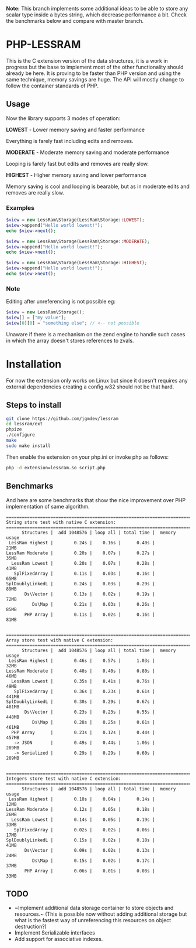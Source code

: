 **Note:** This branch implements some additional ideas to be able to store any
scalar type inside a bytes string, which decrease performance a bit. Check
the benchmarks below and compare with master branch.

# PHP-LESSRAM

This is the C extension version of the data structures, it is a work in
progress but the base to implement most of the other functionality should
already be here. It is proving to be faster than PHP version and using the
same technique, memory savings are huge. The API will mostly change to follow
the container standards of PHP.

## Usage

Now the library supports 3 modes of operation:

**LOWEST** - Lower memory saving and faster performance

Everything is farely fast including edits and removes.

**MODERATE** - Moderate memory saving and moderate performance

Looping is farely fast but edits and removes are really slow.

**HIGHEST** - Higher memory saving and lower performance

Memory saving is cool and looping is bearable, but as in moderate edits and
removes are really slow.

### Examples

```php
$view = new LessRam\Storage(LessRam\Storage::LOWEST);
$view->append("Hello world lowest!");
echo $view->next();

$view = new LessRam\Storage(LessRam\Storage::MODERATE);
$view->append("Hello world lowest!");
echo $view->next();

$view = new LessRam\Storage(LessRam\Storage::HIGHEST);
$view->append("Hello world lowest!");
echo $view->next();
```

### Note

Editing after unreferencing is not possible eg:

```php
$view = new LessRam\Storage();
$view[] = ["my value"];
$view[0][0] = "something else"; // <-- not possible
```
Unaware if there is a mechanism on the zend engine to handle such cases in which
the array doesn't stores references to zvals.

# Installation

For now the extension only works on Linux but since it doesn't requires any 
external dependencies creating a config.w32 should not be that hard.

## Steps to install

```sh
git clone https://github.com/jgmdev/lessram
cd lessram/ext
phpize
./configure
make
sudo make install
```

Then enable the extension on your php.ini or invoke php as follows:

```sh
php -d extension=lessram.so script.php
```

## Benchmarks

And here are some benchmarks that show the nice improvement over PHP
implementation of same algorithm.

```
=======================================================================
String store test with native C extension:
=======================================================================
      Structures |  add 1048576 | loop all | total time |  memory usage
 LessRam Highest |        0.24s |    0.16s |      0.40s |          21MB
LessRam Moderate |        0.20s |    0.07s |      0.27s |          35MB
  LessRam Lowest |        0.20s |    0.07s |      0.28s |          41MB
   SplFixedArray |        0.11s |    0.03s |      0.16s |          65MB
SplDoublyLinkedL |        0.24s |    0.03s |      0.29s |          89MB
       Ds\Vector |        0.13s |    0.02s |      0.19s |          72MB
          Ds\Map |        0.21s |    0.03s |      0.26s |          85MB
       PHP Array |        0.11s |    0.02s |      0.16s |          81MB


=======================================================================
Array store test with native C extension:
=======================================================================
      Structures |  add 1048576 | loop all | total time |  memory usage
 LessRam Highest |        0.46s |    0.57s |      1.03s |          32MB
LessRam Moderate |        0.40s |    0.40s |      0.80s |          46MB
  LessRam Lowest |        0.35s |    0.41s |      0.76s |          49MB
   SplFixedArray |        0.36s |    0.23s |      0.61s |         441MB
SplDoublyLinkedL |        0.30s |    0.29s |      0.67s |         481MB
       Ds\Vector |        0.23s |    0.23s |      0.55s |         448MB
          Ds\Map |        0.28s |    0.25s |      0.61s |         461MB
  PHP Array      |        0.23s |    0.12s |      0.44s |         457MB
   -> JSON       |        0.49s |    0.44s |      1.06s |         289MB
   -> Serialized |        0.29s |    0.29s |      0.60s |         289MB


=======================================================================
Integers store test with native C extension:
=======================================================================
      Structures |  add 1048576 | loop all | total time |  memory usage
 LessRam Highest |        0.10s |    0.04s |      0.14s |          12MB
LessRam Moderate |        0.12s |    0.05s |      0.18s |          26MB
  LessRam Lowest |        0.14s |    0.05s |      0.19s |          33MB
   SplFixedArray |        0.02s |    0.02s |      0.06s |          17MB
SplDoublyLinkedL |        0.15s |    0.02s |      0.18s |          41MB
       Ds\Vector |        0.09s |    0.02s |      0.13s |          24MB
          Ds\Map |        0.15s |    0.02s |      0.17s |          37MB
       PHP Array |        0.06s |    0.01s |      0.08s |          33MB
```

## TODO

* ~Implement additional data storage container to store objects and resources.~
  (This is possible now without adding additional storage but what is the fastest
  way of unreferencing this resources on object destruction?)
* Implement Serializable interfaces
* Add support for associative indexes.